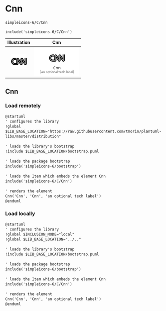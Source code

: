 # Cnn


```text
simpleicons-6/C/Cnn
```

```text
include('simpleicons-6/C/Cnn')
```



| Illustration | Cnn |
| :---: | :---: |
| ![illustration for Illustration](../../simpleicons-6/C/Cnn.png) | ![illustration for Cnn](../../simpleicons-6/C/Cnn.Local.png) |




## Cnn

### Load remotely
```plantuml
@startuml
' configures the library
!global $LIB_BASE_LOCATION="https://raw.githubusercontent.com/tmorin/plantuml-libs/master/distribution"

' loads the library's bootstrap
!include $LIB_BASE_LOCATION/bootstrap.puml

' loads the package bootstrap
include('simpleicons-6/bootstrap')

' loads the Item which embeds the element Cnn
include('simpleicons-6/C/Cnn')

' renders the element
Cnn('Cnn', 'Cnn', 'an optional tech label')
@enduml
```

### Load locally
```plantuml
@startuml
' configures the library
!global $INCLUSION_MODE="local"
!global $LIB_BASE_LOCATION="../.."

' loads the library's bootstrap
!include $LIB_BASE_LOCATION/bootstrap.puml

' loads the package bootstrap
include('simpleicons-6/bootstrap')

' loads the Item which embeds the element Cnn
include('simpleicons-6/C/Cnn')

' renders the element
Cnn('Cnn', 'Cnn', 'an optional tech label')
@enduml
```

